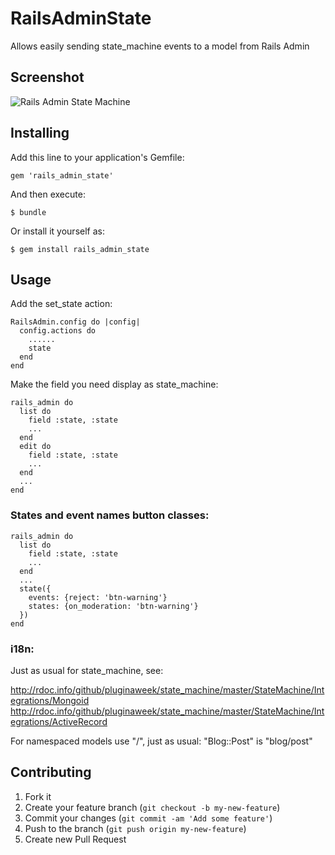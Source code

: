 # RailsAdminState

Allows easily sending state_machine events to a model from Rails Admin

## Screenshot

 ![Rails Admin State Machine](https://rscx.ru/state.png)


## Installing

Add this line to your application's Gemfile:

    gem 'rails_admin_state'

And then execute:

    $ bundle

Or install it yourself as:

    $ gem install rails_admin_state

## Usage

Add the set_state action:

    RailsAdmin.config do |config|
      config.actions do
        ......
        state
      end
    end

Make the field you need display as state_machine:

    rails_admin do
      list do
        field :state, :state
        ...
      end
      edit do
        field :state, :state
        ...
      end
      ...
    end

### States and event names button classes:

    rails_admin do
      list do
        field :state, :state
        ...
      end
      ...
      state({
        events: {reject: 'btn-warning'}
        states: {on_moderation: 'btn-warning'}
      })
    end
  
### i18n:

Just as usual for state_machine, see:

http://rdoc.info/github/pluginaweek/state_machine/master/StateMachine/Integrations/Mongoid
http://rdoc.info/github/pluginaweek/state_machine/master/StateMachine/Integrations/ActiveRecord

For namespaced models use "/", just as usual: "Blog::Post" is "blog/post"


## Contributing

1. Fork it
2. Create your feature branch (`git checkout -b my-new-feature`)
3. Commit your changes (`git commit -am 'Add some feature'`)
4. Push to the branch (`git push origin my-new-feature`)
5. Create new Pull Request
